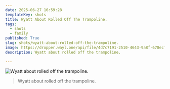 ```yaml
---
date: 2025-06-27 16:59:28
templateKey: shots
title: Wyatt About Rolled Off The Trampoline.
tags:
  - shots
  - family
published: True
slug: shots/wyatt-about-rolled-off-the-trampoline.
image: https://dropper.wayl.one/api/file/4d7c7191-2510-4643-9a8f-678ecfe5dd7b.webp
description: Wyatt about rolled off the trampoline.

---
```


![Wyatt about rolled off the trampoline.](https://dropper.wayl.one/api/file/4d7c7191-2510-4643-9a8f-678ecfe5dd7b.webp)

> Wyatt about rolled off the trampoline.
